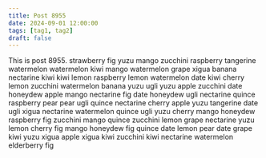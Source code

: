 ```yaml
---
title: Post 8955
date: 2024-09-01 12:00:00
tags: [tag1, tag2]
draft: false
---
```

This is post 8955.
strawberry
fig
yuzu
mango
zucchini
raspberry
tangerine
watermelon
watermelon
kiwi
mango
watermelon
grape
xigua
banana
nectarine
kiwi
kiwi
lemon
raspberry
lemon
watermelon
date
kiwi
cherry
lemon
zucchini
watermelon
banana
yuzu
ugli
yuzu
apple
zucchini
date
honeydew
apple
mango
nectarine
fig
date
honeydew
ugli
nectarine
quince
raspberry
pear
pear
ugli
quince
nectarine
cherry
apple
yuzu
tangerine
date
ugli
xigua
nectarine
watermelon
quince
ugli
yuzu
cherry
mango
honeydew
raspberry
fig
zucchini
mango
quince
zucchini
lemon
grape
nectarine
yuzu
lemon
cherry
fig
mango
honeydew
fig
quince
date
lemon
pear
date
grape
kiwi
yuzu
xigua
apple
xigua
kiwi
zucchini
kiwi
nectarine
watermelon
elderberry
fig
